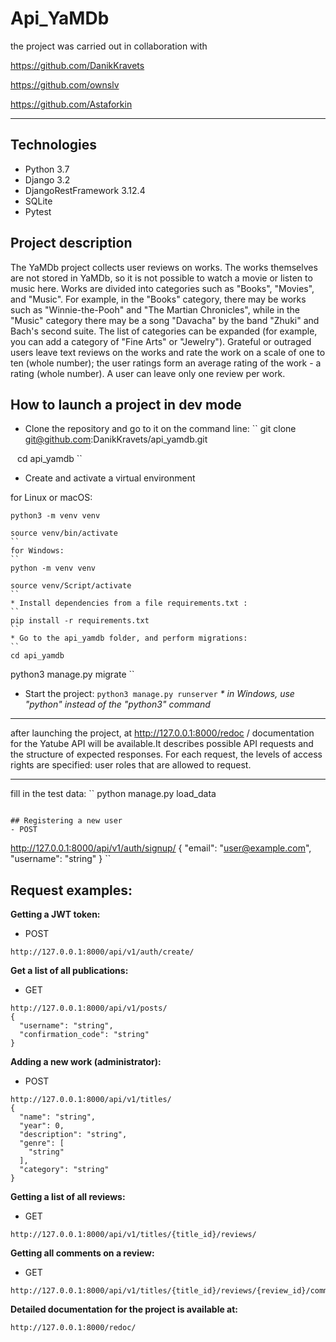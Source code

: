 # **Api_YaMDb**

the project was carried out in collaboration with 

https://github.com/DanikKravets

https://github.com/ownslv

https://github.com/Astaforkin

---

## Technologies
- Python 3.7
- Django 3.2
- DjangoRestFramework 3.12.4
- SQLite
- Pytest

## Project description
The YaMDb project collects user reviews on works. The works themselves are not stored in YaMDb, so it is not possible to watch a movie or listen to music here. Works are divided into categories such as "Books", "Movies", and "Music". For example, in the "Books" category, there may be works such as "Winnie-the-Pooh" and "The Martian Chronicles", while in the "Music" category there may be a song "Davacha" by the band "Zhuki" and Bach's second suite. The list of categories can be expanded (for example, you can add a category of "Fine Arts" or "Jewelry"). Grateful or outraged users leave text reviews on the works and rate the work on a scale of one to ten (whole number); the user ratings form an average rating of the work - a rating (whole number). A user can leave only one review per work.<br/>

## How to launch a project in dev mode

* Clone the repository and go to it on the command line:
``
git clone git@github.com:DanikKravets/api_yamdb.git

`` ``
cd api_yamdb
``
* Create and activate a virtual environment

for Linux or macOS:
```
python3 -m venv venv
```
```
source venv/bin/activate
``
for Windows:
``
python -m venv venv
```
```
source venv/Script/activate
``
* Install dependencies from a file requirements.txt :
``
pip install -r requirements.txt
``
* Go to the api_yamdb folder, and perform migrations:
``
cd api_yamdb

````
python3 manage.py migrate
``
* Start the project:
``
python3 manage.py runserver
``
_* in Windows, use "python" instead of the "python3" command_

---
after launching the project, at http://127.0.0.1:8000/redoc / documentation for the Yatube API will be available.It describes possible API requests and the structure of expected responses. For each request, the levels of access rights are specified: user roles that are allowed to request.

---
fill in the test data:
``
python manage.py load_data
```

## Registering a new user
- POST
```
http://127.0.0.1:8000/api/v1/auth/signup/
{
  "email": "user@example.com",
  "username": "string"
}
``
## Request examples:
**Getting a JWT token:**
- POST
```
http://127.0.0.1:8000/api/v1/auth/create/
```
**Get a list of all publications:**
- GET
```
http://127.0.0.1:8000/api/v1/posts/
{
  "username": "string",
  "confirmation_code": "string"
}
```
**Adding a new work (administrator):**
- POST
```
http://127.0.0.1:8000/api/v1/titles/
{
  "name": "string",
  "year": 0,
  "description": "string",
  "genre": [
    "string"
  ],
  "category": "string"
}
```
**Getting a list of all reviews:**
- GET
```
http://127.0.0.1:8000/api/v1/titles/{title_id}/reviews/
```
**Getting all comments on a review:**
- GET
```
http://127.0.0.1:8000/api/v1/titles/{title_id}/reviews/{review_id}/comments/
```
**Detailed documentation for the project is available at:**
```
http://127.0.0.1:8000/redoc/